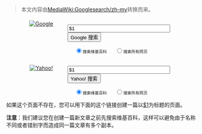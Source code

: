 > 本文内容由[MediaWiki:Googlesearch/zh-my](https://zh.wikipedia.org/wiki/MediaWiki:Googlesearch/zh-my)转换而来。


<div style="margin-left: 2em">

<div style="width:130px;float:left;text-align:center;position:relative;top:-8px;">

<a href="http://www.google.com/" style="padding:0;background-image:none"><img src="http://www.google.com/logos/Logo_40wht.gif" alt="Google" style="border:none" /></a>

</div>

<form method="get" action="http://www.google.com/search" style="margin-left:135px">

<div>

`   `<input type="hidden" name="domains" value="zh.wikipedia.org" />
`   `<input type="hidden" name="num" value="50" />
`   `<input type="hidden" name="ie" value="$2" />
`   `<input type="hidden" name="oe" value="$2" />
`   `
`   `<input type="text" name="q" size="31" maxlength="255" value="$1" />
`   `<input type="submit" name="btnG" value="Google 搜索" />
` `

</div>

<div style="font-size:90%">

`   `<input type="radio" name="sitesearch" id="gwiki" value="zh.wikipedia.org" checked="checked" /><label for="gwiki">`搜索维基百科`</label>
`   `<input type="radio" name="sitesearch" id="gWWW" value="" /><label for="gWWW">`搜索所有网页`</label>
` `

</div>

</form>

<div style="clear:left;margin-top:10px">

<div style="width:130px;float:left;text-align:center;clear:left">

<a href="http://search.yahoo.com/" style="padding:0;background-image:none"><img src="http://us.i1.yimg.com/us.yimg.com/i/us/search/ysan/ysanlogo.gif" alt="Yahoo!" style="border:none" /></a>

</div>

<form method="get" action="http://search.yahoo.com/search" style="margin-left:135px">

<div>

`   `<input type="hidden" name="x" value="op" />
`   `<input type="hidden" name="va_vt" value="any" />
`   `<input type="text" name="va" size="31" value="$1" />
`   `<input type="submit" value="Yahoo! 搜索" />
` `

</div>

<div style="font-size:90%">

`   `<input type="radio" name="vs" id="ywiki" value="zh.wikipedia.org" checked="checked" /><label for="ywiki">`搜索维基百科`</label>
`   `<input type="radio" name="vs" id="yWWW" value="" /><label for="yWWW">`搜索所有网页`</label>
` `

</div>

</form>

</div>

</div>

如果这个页面不存在，您可以用下面的这个链接创建一篇以<a
href="/w/wiki.phtml?title=$1&action=edit">$1</a>为标题的页面。

<b>注意</b>：我们建议您在创建一篇新文章之前先搜索维基百科，这样可以避免由于名称不同或者错别字而造成同一篇文章有多个副本。